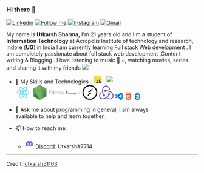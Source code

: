 ### Hi there 👋

[![Linkedin](https://img.shields.io/badge/-LinkedIn-blue?style=flat&logo=Linkedin&logoColor=white)](https://https://www.linkedin.com/in/utkarsh-sharma-78a007259?lipi=urn%3Ali%3Apage%3Ad_flagship3_profile_view_base_contact_details%3BSpTRiZ9rQ6WGPvuARFd2zw%3D%3D/)
[<img src="https://img.shields.io/github/followers/utkarsh51105?label=follow&style=social" height="22" title="Follow me" />](https://github.com/utkarsh51103) 
[![Instagram](https://img.shields.io/badge/-Instagram-c13584?style=flat&labelColor=c13584&logo=instagram&logoColor=white)](https://instagram.com/utkarsh_511?igshid=ZDdkNTZiNTM=)
[![Gmail](https://img.shields.io/badge/-Gmail-c14438?style=flat&logo=Gmail&logoColor=white)](mailto:utkarshsharmabd@gmail.com)

My name is **Utkarsh Sharma**, I'm 21 years old and I'm a student of **Information Technology** at Acropolis Institute of technology and research, indore (**UG**) in India
I am currently learning Full stack Web development . I am completely passionate about full stack web development ,Content writing & Blogging . I love listening to music :heartbeat: :notes:, watching movies, series and sharing it with my friends <img height ="20" src= "https://camo.githubusercontent.com/6ba7b982e69849c28d40e15131d5557cd65455a6/68747470733a2f2f6d656469612e67697068792e636f6d2f6d656469612f4c6e516a7057614f4e386e68723231764e572f67697068792e676966" />

<img align= "right" width= "240" src= "https://pa1.narvii.com/6580/8098c6e9207376889eeb0532d9f5a0723c4d73f5_hq.gif"/>


- 🌱 My Skills and Technologies - <img height="20" src="https://raw.githubusercontent.com/github/explore/80688e429a7d4ef2fca1e82350fe8e3517d3494d/topics/javascript/javascript.png"></code>
<img height="40" src="https://raw.githubusercontent.com/github/explore/master/topics/react/react.png" alt="React" /></code>
  <img height="40" src="https://raw.githubusercontent.com/github/explore/master/topics/nodejs/nodejs.png" alt="Node.js" /></code>
  <img height="40" src="https://raw.githubusercontent.com/github/explore/master/topics/express/express.png" alt="Express.js" /></code>
  <img height="40" src="https://raw.githubusercontent.com/github/explore/master/topics/mongodb/mongodb.png" alt="MongoDB" /></code>
  <img height="40" src="https://raw.githubusercontent.com/github/explore/master/topics/socket-io/socket-io.png" alt="Socket.io" /></code>
  <img height="40" src="https://raw.githubusercontent.com/github/explore/master/topics/redux/redux.png" alt="Redux" /></code>
<code><img height="20" src="https://raw.githubusercontent.com/github/explore/80688e429a7d4ef2fca1e82350fe8e3517d3494d/topics/visual-studio-code/visual-studio-code.png"></code>
<code><img height="20" src="https://raw.githubusercontent.com/github/explore/80688e429a7d4ef2fca1e82350fe8e3517d3494d/topics/html/html.png"></code>
<code><img height="20" src="https://raw.githubusercontent.com/github/explore/80688e429a7d4ef2fca1e82350fe8e3517d3494d/topics/css/css.png"></code>

- 💬 Ask me about programming in general, I am always <br> available to help and learn together.

- 📫 How to reach me: 
   - <a><img height="25" src="https://raw.githubusercontent.com/github/explore/80688e429a7d4ef2fca1e82350fe8e3517d3494d/topics/discord/discord.png"> [Discord](https://discord.com/): Utkarsh#7714 </a>



----
Credit: [utkarsh51103](https://github.com/utkarsh51103)

<!--
**utkarsh51103/utkarsh51103** is a ✨ _special_ ✨ repository because its `README.md` (this file) appears on your GitHub profile.

Here are some ideas to get you started:

- 🔭 I’m currently working on ...
- 🌱 I’m currently learning ...
- 👯 I’m looking to collaborate on ...
- 🤔 I’m looking for help with ...
- 💬 Ask me about ...
- 📫 How to reach me: ...
- 😄 Pronouns: ...
- ⚡ Fun fact: ...
-->
